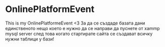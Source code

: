 # OnlinePlatformEvent
This is my OnlinePlatformeEvent &lt;3
За да се създаде базата дани единственото нещо което е нужно да се направи да пуснете от xammp mysql server след това когато стартирате сайта се създават всичку нужни таблици у бази!
